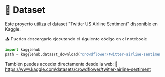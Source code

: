 # 📁 Dataset

Este proyecto utiliza el dataset "Twitter US Airline Sentiment" disponible en Kaggle.

📥 Puedes descargarlo ejecutando el siguiente código en el notebook:

```python
import kagglehub
path = kagglehub.dataset_download("crowdflower/twitter-airline-sentiment")
```

También puedes acceder directamente desde la web:
🔗 https://www.kaggle.com/datasets/crowdflower/twitter-airline-sentiment
